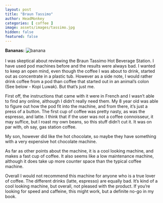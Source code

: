 ```yaml
---
layout: post
title: "Braun Tassimo"
author: HeadMonkey
categories: [ coffee ]
image: assets/images/tassimo.jpg
hidden: false
featured: false
---
```

**Bananas:** ![banana]({{site.baseurl}}/assets/images/half-banana.png)<br><br>I was skeptical about reviewing the Braun Tassimo Hot Beverage Station. I have used pod machines before and the results were always bad. I wanted to keep an open mind, even though the coffee I was about to drink, started out as concentrate in a plastic tub. However as a side note, I would rather drink coffee from a pod than coffee that started out in an animal’s colon (See below - Kopi Luwak). But that’s just me.

First off, the instructions that came with it were in French and I wasn’t able to find any online, although I didn’t really need them. My 8 year old was able to figure out how the pod fit into the machine, and from there, it’s just a press of a button. The first cup of coffee was pretty nasty, as was the espresso, and latte. I think that if the user was not a coffee connoisseur, it may suffice, but I roast my own beans, so this stuff didn’t cut it. It was on par with, oh say, gas station coffee.

My son, however did like the hot chocolate, so maybe they have something with a very expensive hot chocolate machine.

As far as other points about the machine, it is a cool looking machine, and makes a fast cup of coffee. It also seems like a low maintenance machine, although it does take up more counter space than the typical coffee machine.

Overall I would not recommend this machine for anyone who is a true lover of coffee. The different drinks (latte, espresso) are equally bad. It’s kind of a cool looking machine, but overall, not pleased with the product. If you’re looking for speed and caffeine, this might work, but a definite no-go in my book. 
